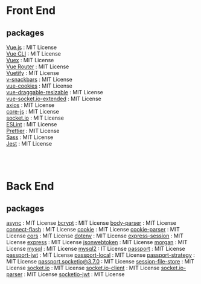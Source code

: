 # Front End

## packages

[Vue.js](https://vuejs.org/) : MIT License  
[Vue CLI](https://cli.vuejs.org/) : MIT License  
[Vuex](https://vuex.vuejs.org/#what-is-a-state-management-pattern) : MIT License  
[Vue Router](https://router.vuejs.org/) : MIT License  
[Vuetify](https://vuetifyjs.com/en/) : MIT License  
[v-snackbars](https://www.npmjs.com/package/v-snackbars) : MIT License  
[vue-cookies](https://www.npmjs.com/package/vue-cookies) : MIT License  
[vue-draggable-resizable](https://www.npmjs.com/package/vue-draggable-resizable) : MIT License  
[vue-socket.io-extended](https://www.npmjs.com/package/vue-socket.io-extended) : MIT License  
[axios](https://github.com/axios/axios) : MIT License  
[core-js](https://www.npmjs.com/package/core-js) : MIT License  
[socket.io](https://socket.io/) : MIT License  
[ESLint](https://eslint.org/) : MIT License  
[Prettier](https://prettier.io/) : MIT License  
[Sass](https://sass-lang.com/) : MIT License  
[Jest](https://jestjs.io/) : MIT License  

<br>
<br>

# Back End

## packages

[async](https://github.com/caolan/async) : MIT License
[bcrypt](https://github.com/kelektiv/node.bcrypt.js) : MIT License
[body-parser](https://github.com/expressjs/body-parser) : MIT License
[connect-flash](https://github.com/jaredhanson/connect-flash) : MIT License
[cookie](https://github.com/jshttp/cookie) : MIT License
[cookie-parser](https://github.com/expressjs/cookie-parser) : MIT License
[cors](https://github.com/expressjs/cors) : MIT License
[dotenv](https://github.com/motdotla/dotenv) : MIT License
[express-session](https://github.com/expressjs/session) : MIT License
[express](https://github.com/expressjs/express) : MIT License
[jsonwebtoken](https://github.com/auth0/node-jsonwebtoken) : MIT License
[morgan](https://github.com/expressjs/morgan) : MIT License
[mysql](https://github.com/mysqljs/mysql) : MIT License
[mysql2](https://github.com/sidorares/node-mysql2) : IT License
[passport](https://github.com/jaredhanson/passport) : MIT License
[passport-jwt](https://github.com/themikenicholson/passport-jwt) : MIT License
[passport-local](https://github.com/jaredhanson/passport-local) : MIT License
[passport-strategy](https://github.com/jaredhanson/passport-strategy) : MIT License
[passport.socketio@3.7.0](https://github.com/jfromaniello/passport.socketio) : MIT License
[session-file-store](https://github.com/valery-barysok/session-file-store) : MIT License
[socket.io](https://github.com/socketio/socket.io) : MIT License
[socket.io-client](https://github.com/Automattic/socket.io-client) : MIT License
[socket.io-parser](https://github.com/Automattic/socket.io-parser) : MIT License
[socketio-jwt](https://github.com/auth0/socketio-jwt) : MIT License